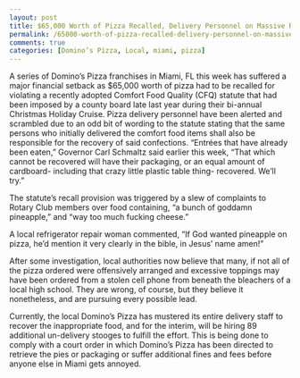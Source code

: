 ```yaml
---
layout: post
title: $65,000 Worth of Pizza Recalled, Delivery Personnel on Massive Retrieval Campaign
permalink: /65000-worth-of-pizza-recalled-delivery-personnel-on-massive-retrieval-campaign/
comments: true
categories: [Domino’s Pizza, Local, miami, pizza]
---
```

A series of Domino’s Pizza franchises in Miami, FL this week has suffered a major financial setback as $65,000 worth of pizza had to be recalled for violating a recently adopted Comfort Food Quality (CFQ) statute that had been imposed by a county board late last year during their bi-annual Christmas Holiday Cruise.
Pizza delivery personnel have been alerted and scrambled due to an odd bit of wording to the statute stating that the same persons who initially delivered the comfort food items shall also be responsible for the recovery of said confections.
“Entrées that have already been eaten,” Governor Carl Schmaltz said earlier this week, “That which cannot be recovered will have their packaging, or an equal amount of cardboard- including that crazy little plastic table thing- recovered. We’ll try.”

The statute’s recall provision was triggered by a slew of complaints to Rotary Club members over food containing, “a bunch of goddamn pineapple,” and “way too much fucking cheese.”

A local refrigerator repair woman commented, “If God wanted pineapple on pizza, he’d mention it very clearly in the bible, in Jesus’ name amen!”

After some investigation, local authorities now believe that many, if not all of the pizza ordered were offensively arranged and excessive toppings may have been ordered from a stolen cell phone from beneath the bleachers of a local high school. They are wrong, of course, but they believe it nonetheless, and are pursuing every possible lead.

Currently, the local Domino’s Pizza has mustered its entire delivery staff to recover the inappropriate food, and for the interim, will be hiring 89 additional un-delivery stooges to fulfill the effort. This is being done to comply with a court order in which Domino’s Pizza has been directed to retrieve the pies or packaging or suffer additional fines and fees before anyone else in Miami gets annoyed.
